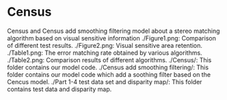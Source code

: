 # Census
Census and Census add smoothing filtering model about a stereo matching algorithm based on visual sensitive information
./Figure1.png: Comparison of different test results.
./Figure2.png: Visual sensitive area retention.
./Table1.png: The error matching rate obtained by various algorithms.
./Table2.png: Comparison results of different algorithms.
./Census/: This folder contains our model code.
./Census add smoothing filtering/: This folder contains our model code which add a soothing filter based on the Cencus model.
./Part 1-4 test data set and disparity map/: This folder contains test data and disparity map.
